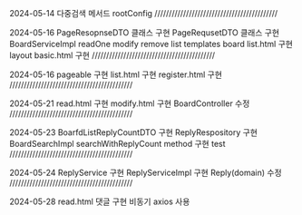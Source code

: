 2024-05-14
다중검색 메서드
rootConfig
///////////////////////////////////////////

2024-05-16
PageResopnseDTO 클래스 구현
PageRequsetDTO 클래스 구현
BoardServiceImpl
  readOne
  modify
  remove
  list 
templates 
  board list.html 구현
layout
  basic.html 구현
///////////////////////////////////////////

2024-05-16
pageable 구현
list.html 구현
register.html 구현
///////////////////////////////////////////

2024-05-21
read.html 구현
modify.html 구현
BoardController 수정
///////////////////////////////////////////

2024-05-23
BoarfdListReplyCountDTO 구현
ReplyRespository 구현
BoardSearchImpl searchWithReplyCount method 구현
test
///////////////////////////////////////////

2024-05-24
ReplyService 구현
ReplyServiceImpl 구현
Reply(domain) 수정
///////////////////////////////////////////

2024-05-28
read.html 댓글 구현
비동기 axios 사용
